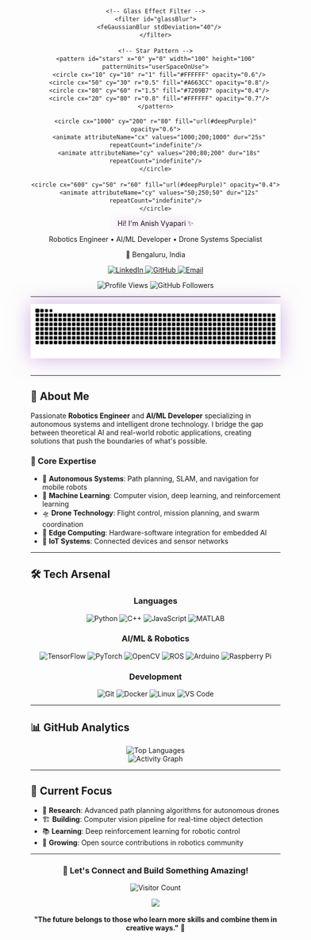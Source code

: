 <div align="center">

<!-- Animated Deep-Space Purple Glassmorphism Banner -->
<svg width="100%" height="300" viewBox="0 0 1200 300" xmlns="http://www.w3.org/2000/svg">
  <defs>
    <!-- Deep Purple Gradient -->
    <linearGradient id="deepPurple" x1="0" x2="1" y1="0" y2="1">
      <stop offset="0%" stop-color="#2D1B69" />
      <stop offset="50%" stop-color="#7209B7" />
      <stop offset="100%" stop-color="#A663CC" />
    </linearGradient>
    
    <!-- Glass Effect Filter -->
    <filter id="glassBlur">
      <feGaussianBlur stdDeviation="40"/>
    </filter>
    
    <!-- Star Pattern -->
    <pattern id="stars" x="0" y="0" width="100" height="100" patternUnits="userSpaceOnUse">
      <circle cx="10" cy="10" r="1" fill="#FFFFFF" opacity="0.6"/>
      <circle cx="50" cy="30" r="0.5" fill="#A663CC" opacity="0.8"/>
      <circle cx="80" cy="60" r="1.5" fill="#7209B7" opacity="0.4"/>
      <circle cx="20" cy="80" r="0.8" fill="#FFFFFF" opacity="0.7"/>
    </pattern>
  </defs>
  
  <!-- Deep Space Background -->
  <rect width="1200" height="300" fill="#0A0A0F" />
  <rect width="1200" height="300" fill="url(#stars)" opacity="0.3" />
  
  <!-- Floating Glass Orbs -->
  <g filter="url(#glassBlur)" opacity="0.8">
    <circle r="120" cx="150" cy="100" fill="url(#deepPurple)">
      <animate attributeName="cx" values="150;1050;150" dur="20s" repeatCount="indefinite" />
      <animate attributeName="cy" values="100;200;100" dur="15s" repeatCount="indefinite" />
    </circle>
    
    <circle cx="1000" cy="200" r="80" fill="url(#deepPurple)" opacity="0.6">
      <animate attributeName="cx" values="1000;200;1000" dur="25s" repeatCount="indefinite"/>
      <animate attributeName="cy" values="200;80;200" dur="18s" repeatCount="indefinite"/>
    </circle>
    
    <circle cx="600" cy="50" r="60" fill="url(#deepPurple)" opacity="0.4">
      <animate attributeName="cy" values="50;250;50" dur="12s" repeatCount="indefinite"/>
    </circle>
  </g>
  
  <!-- Main Title with Bounce Animation -->
  <text x="50%" y="40%" dominant-baseline="middle" text-anchor="middle" 
        fill="#FFFFFF" font-size="48" font-family="'SF Pro Display', 'Segoe UI', system-ui" 
        font-weight="700" style="text-shadow: 0 0 20px rgba(166, 99, 204, 0.8);">
    <animate attributeName="font-size" values="48;52;48" dur="3s" repeatCount="indefinite" />
    Hi! I'm Anish Vyapari ✨
  </text>
  
  <!-- Subtitle -->
  <text x="50%" y="60%" dominant-baseline="middle" text-anchor="middle" 
        fill="#B8B8CC" font-size="20" font-family="'SF Pro Display', 'Segoe UI', system-ui">
    Robotics Engineer • AI/ML Developer • Drone Systems Specialist
  </text>
  
  <!-- Location with pulse -->
  <text x="50%" y="75%" dominant-baseline="middle" text-anchor="middle" 
        fill="#A663CC" font-size="16" font-family="'SF Pro Display', 'Segoe UI', system-ui">
    <animate attributeName="opacity" values="0.6;1;0.6" dur="2s" repeatCount="indefinite" />
    📍 Bengaluru, India
  </text>
</svg>

<!-- Animated Social Links with Glassmorphism -->
<p align="center">
  <a href="https://www.linkedin.com/in/anish-vyapari" target="_blank">
    <img src="https://img.shields.io/badge/LinkedIn-A663CC?style=for-the-badge&logo=linkedin&logoColor=white&labelColor=2D1B69" alt="LinkedIn" />
  </a>
  <a href="https://github.com/AnishVyapari" target="_blank">
    <img src="https://img.shields.io/badge/GitHub-7209B7?style=for-the-badge&logo=github&logoColor=white&labelColor=2D1B69" alt="GitHub" />
  </a>
  <a href="mailto:anishvyapari@example.com" target="_blank">
    <img src="https://img.shields.io/badge/Email-A663CC?style=for-the-badge&logo=gmail&logoColor=white&labelColor=2D1B69" alt="Email" />
  </a>
</p>

<!-- Animated Stats -->
<p align="center">
  <img src="https://komarev.com/ghpvc/?username=AnishVyapari&label=Profile%20Views&color=7209B7&style=for-the-badge" alt="Profile Views" />
  <img src="https://img.shields.io/github/followers/AnishVyapari?label=Followers&style=for-the-badge&color=A663CC&labelColor=2D1B69" alt="GitHub Followers" />
</p>

</div>

---

<!-- GitHub Contribution Snake Animation with Deep-Space Purple Theme -->
<div align="center">
  <picture>
    <source media="(prefers-color-scheme: dark)" srcset="https://raw.githubusercontent.com/AnishVyapari/AnishVyapari/output/github-contribution-grid-snake-dark.svg">
    <source media="(prefers-color-scheme: light)" srcset="https://raw.githubusercontent.com/AnishVyapari/output/github-contribution-grid-snake.svg">
    <img alt="GitHub Contribution Snake Animation" src="https://raw.githubusercontent.com/AnishVyapari/AnishVyapari/output/github-contribution-grid-snake-dark.svg" style="max-width: 100%; filter: drop-shadow(0 0 20px rgba(166, 99, 204, 0.5));">
  </picture>
</div>

<br/>

---

## 🚀 About Me

Passionate **Robotics Engineer** and **AI/ML Developer** specializing in autonomous systems and intelligent drone technology. I bridge the gap between theoretical AI and real-world robotic applications, creating solutions that push the boundaries of what's possible.

### 🎯 Core Expertise
- 🤖 **Autonomous Systems**: Path planning, SLAM, and navigation for mobile robots
- 🧠 **Machine Learning**: Computer vision, deep learning, and reinforcement learning
- 🛸 **Drone Technology**: Flight control, mission planning, and swarm coordination
- 🔧 **Edge Computing**: Hardware-software integration for embedded AI
- 📡 **IoT Systems**: Connected devices and sensor networks

---

## 🛠️ Tech Arsenal

<div align="center">

### Languages
![Python](https://img.shields.io/badge/Python-3776AB?style=for-the-badge&logo=python&logoColor=white)
![C++](https://img.shields.io/badge/C++-00599C?style=for-the-badge&logo=cplusplus&logoColor=white)
![JavaScript](https://img.shields.io/badge/JavaScript-F7DF1E?style=for-the-badge&logo=javascript&logoColor=black)
![MATLAB](https://img.shields.io/badge/MATLAB-0076A8?style=for-the-badge&logo=mathworks&logoColor=white)

### AI/ML & Robotics
![TensorFlow](https://img.shields.io/badge/TensorFlow-FF6F00?style=for-the-badge&logo=tensorflow&logoColor=white)
![PyTorch](https://img.shields.io/badge/PyTorch-EE4C2C?style=for-the-badge&logo=pytorch&logoColor=white)
![OpenCV](https://img.shields.io/badge/OpenCV-5C3EE8?style=for-the-badge&logo=opencv&logoColor=white)
![ROS](https://img.shields.io/badge/ROS-22314E?style=for-the-badge&logo=ros&logoColor=white)
![Arduino](https://img.shields.io/badge/Arduino-00979D?style=for-the-badge&logo=arduino&logoColor=white)
![Raspberry Pi](https://img.shields.io/badge/Raspberry%20Pi-A22846?style=for-the-badge&logo=raspberrypi&logoColor=white)

### Development
![Git](https://img.shields.io/badge/Git-F05032?style=for-the-badge&logo=git&logoColor=white)
![Docker](https://img.shields.io/badge/Docker-2496ED?style=for-the-badge&logo=docker&logoColor=white)
![Linux](https://img.shields.io/badge/Linux-FCC624?style=for-the-badge&logo=linux&logoColor=black)
![VS Code](https://img.shields.io/badge/VS%20Code-007ACC?style=for-the-badge&logo=visualstudiocode&logoColor=white)

</div>

---

## 📊 GitHub Analytics

<div align="center">
  <img 
  src="https://github-readme-stats.vercel.app/api/top-langs/?username=AnishVyapari&layout=compact&theme=tokyonight&bg_color=0A0A0F&title_color=A663CC&text_color=F0F0F0&border_color=2D1B69&border_radius=15" 
  alt="Top Languages" 
  />
</div>

<div align="center">
  <img 
  src="https://github-readme-activity-graph.vercel.app/graph?username=AnishVyapari&bg_color=0A0A0F&color=F0F0F0&line=A663CC&point=7209B7&area=true&hide_border=true" 
  alt="Activity Graph" 
  />
</div>

---

## 🎯 Current Focus

- 🔬 **Research**: Advanced path planning algorithms for autonomous drones
- 🏗️ **Building**: Computer vision pipeline for real-time object detection
- 📚 **Learning**: Deep reinforcement learning for robotic control
- 🌱 **Growing**: Open source contributions in robotics community

---

<div align="center">
  
  ### 💬 Let's Connect and Build Something Amazing!
  
  ![Visitor Count](https://visitor-badge.laobi.icu/badge?page_id=AnishVyapari.AnishVyapari&left_color=2D1B69&right_color=A663CC&left_text=Profile%20Views)
  
  <img src="https://media.giphy.com/media/du3J3cXyzhj75IOgvA/giphy.gif" width="100"/>
  
  **"The future belongs to those who learn more skills and combine them in creative ways."** 🚀
  
</div>

